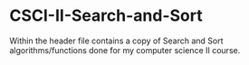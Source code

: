 # CSCI-II-Search-and-Sort
Within the header file contains a copy of Search and Sort algorithms/functions done for my computer science II course.


